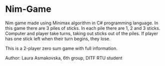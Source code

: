 # Nim-Game
Nim game made using Minimax algorithm in C# programming language.
In this game there are 3 piles of sticks. In each pile there are 1, 2 and 3 sticks. 
Computer and player take turns, taking out sticks out of the piles.
If player has one stick left when their turn begins, they lose.

This is a 2-player zero sum game with full information.

Author: Laura Asmakovska, 6th group, DITF RTU student
